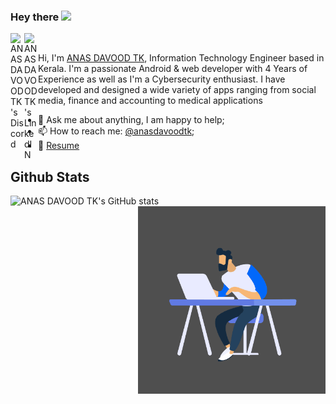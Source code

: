 ### Hey there <img src="https://media.giphy.com/media/hvRJCLFzcasrR4ia7z/giphy.gif" width="25px">
<a href="https://discordapp.com/users/733331158942613515">
  <img align="left" alt="ANAS DAVOOD TK's Discord" width="22px" src="https://raw.githubusercontent.com/peterthehan/peterthehan/master/assets/discord.svg" />
</a>
<a href="https://www.linkedin.com/in/anas-davood-tk/">
  <img align="left" alt="ANAS DAVOOD TK's LinkedIN" width="22px" src="https://raw.githubusercontent.com/peterthehan/peterthehan/master/assets/linkedin.svg" />
</a>


<br/>




Hi, I'm [ANAS DAVOOD TK](https://anasdavood.tk/), Information Technology Engineer based in Kerala. I'm a passionate Android & web developer with 4 Years of Experience as well as I'm a Cybersecurity enthusiast. I have developed and designed a wide variety of apps ranging from social media, finance and accounting to medical applications



  
- 💬 Ask me about anything, I am happy to help;
- 📫 How to reach me: [@anasdavoodtk](https://anasdavood.tk/);
- 📝 [Resume](https://anasdavood.tk/cv.pdf)



## Github Stats   
![ANAS DAVOOD TK's GitHub stats](https://github-readme-stats.vercel.app/api?username=ANASDAVOODTK&show_icons=true&count_private=true&theme=tokyonight)
<img align="right" alt="GIF" src="https://github.com/ANASDAVOODTK/ANASDAVOODTK/blob/main/animation_500_kp9z3cyz.gif" width="300" height="300" />
 
